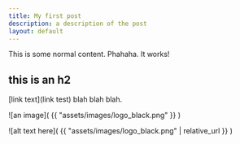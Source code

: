 ```yaml
---
title: My first post
description: a description of the post
layout: default
---
```


This is some normal content. Phahaha. It works!

## this is an h2
[link text](link test) blah blah blah.

![an image]( {{ "assets/images/logo_black.png" }} )

![alt text here]( {{ "assets/images/logo_black.png" | relative_url }} )